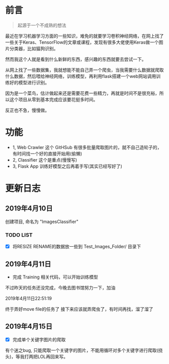 # 前言

> 起源于一个不成熟的想法

最近在学习机器学习方面的一些知识，难免的就要学习卷积神经网络，在网上找了一些关于Keras、TensorFlow的文章或课程，发现有很多大佬使用Keras做一个图片分类器，比如猫狗识别。

然而我这个人就是看到什么新鲜的东西，感兴趣的东西就要去尝试一下。

从网上找了一些数据集，我就想能不能自己弄一个爬虫，当我需要什么数据就爬取什么数据，然后喂给神经网络，训练模型，再利用flask搭建一个web网站调用训练好的模型进行识别。

因为是一个菜鸟，估计做起来还是需要花费一些精力，再就是时间不是很充裕，所以这个项目从零到基本完成应该要花挺多时间。

反正也不急，慢慢做。

# 功能

- 1, Web Crawler  这个 GitHSub 有很多批量爬取图片的，就不自己造轮子的，有时间找一个好的直接开始用(偷懒)
- 2, Classifier   这个是重点(慢慢写)
- 3, Flask App    训练好模型之后再着手写(其实已经写好了)

# 更新日志

## 2019年4月10日   

创建项目, 命名为 "ImagesClassifier"

### TODO LIST

- [x] 将RESIZE RENAME的数据放一些到 Test_Images_Folder/ 目录下

## 2019年4月11日

- 完成 Training 相关代码，可以开始训练模型

不过昨天的任务还没完成，今晚去图书馆努力一下，加油

2019年4月11日22:51:19

终于弄好move file的任务了
接下来应该就弄爬虫了，有时间再找，溜了溜了

## 2019年4月15日
- [x] 完成单个关键字图片的爬取

有个迷之bug, 只能爬取一个关键字的图片，不能用循环对多个关键字进行爬取(挠头)，等我打两把LOL再回来写。